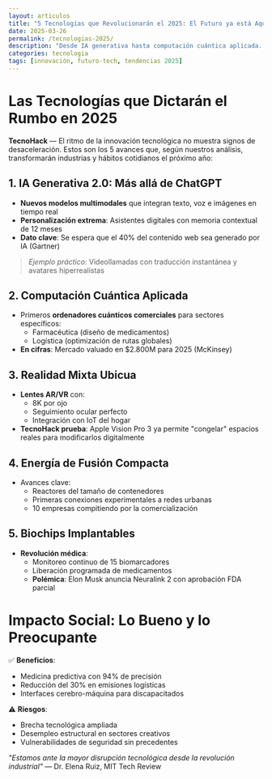 ```yaml
---
layout: articulos  
title: "5 Tecnologías que Revolucionarán el 2025: El Futuro ya está Aquí"  
date: 2025-03-26  
permalink: /tecnologias-2025/  
description: "Desde IA generativa hasta computación cuántica aplicada. En TecnoHack te revelamos las innovaciones tecnológicas que definirán el próximo año y cambiarán tu vida."  
categories: tecnologia  
tags: [innovación, futuro-tech, tendencias 2025]  
---  
```


# Las Tecnologías que Dictarán el Rumbo en 2025  

**TecnoHack** — El ritmo de la innovación tecnológica no muestra signos de desaceleración. Estos son los 5 avances que, según nuestros análisis, transformarán industrias y hábitos cotidianos el próximo año:  

## 1. **IA Generativa 2.0: Más allá de ChatGPT**  
- **Nuevos modelos multimodales** que integran texto, voz e imágenes en tiempo real  
- **Personalización extrema**: Asistentes digitales con memoria contextual de 12 meses  
- **Dato clave**: Se espera que el 40% del contenido web sea generado por IA (Gartner)  

> *Ejemplo práctico*: Videollamadas con traducción instantánea y avatares hiperrealistas  

## 2. **Computación Cuántica Aplicada**  
- Primeros **ordenadores cuánticos comerciales** para sectores específicos:  
  - Farmacéutica (diseño de medicamentos)  
  - Logística (optimización de rutas globales)  
- **En cifras**: Mercado valuado en $2.800M para 2025 (McKinsey)  

## 3. **Realidad Mixta Ubicua**  
- **Lentes AR/VR** con:  
  - 8K por ojo  
  - Seguimiento ocular perfecto  
  - Integración con IoT del hogar  
- **TecnoHack prueba**: Apple Vision Pro 3 ya permite "congelar" espacios reales para modificarlos digitalmente  

## 4. **Energía de Fusión Compacta**  
- Avances clave:  
  - Reactores del tamaño de contenedores  
  - Primeras conexiones experimentales a redes urbanas  
  - 10 empresas compitiendo por la comercialización  

## 5. **Biochips Implantables**  
- **Revolución médica**:  
  - Monitoreo continuo de 15 biomarcadores  
  - Liberación programada de medicamentos  
  - **Polémica**: Elon Musk anuncia Neuralink 2 con aprobación FDA parcial  

# Impacto Social: Lo Bueno y lo Preocupante  

✅ **Beneficios**:  
- Medicina predictiva con 94% de precisión  
- Reducción del 30% en emisiones logísticas  
- Interfaces cerebro-máquina para discapacitados  

⚠️ **Riesgos**:  
- Brecha tecnológica ampliada  
- Desempleo estructural en sectores creativos  
- Vulnerabilidades de seguridad sin precedentes  

*"Estamos ante la mayor disrupción tecnológica desde la revolución industrial"* — Dr. Elena Ruiz, MIT Tech Review  